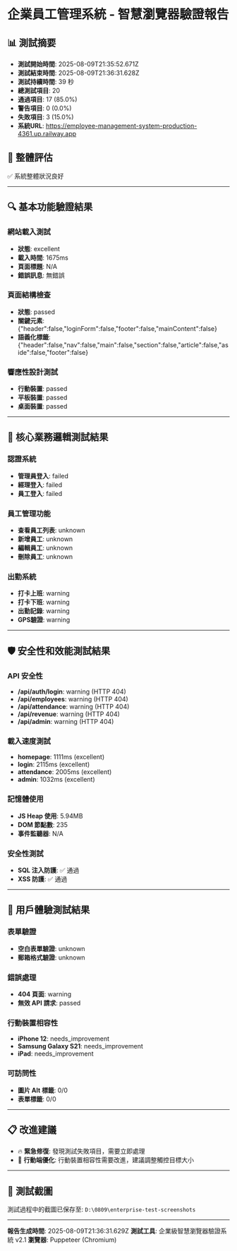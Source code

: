 # 企業員工管理系統 - 智慧瀏覽器驗證報告

## 📊 測試摘要

- **測試開始時間**: 2025-08-09T21:35:52.671Z
- **測試結束時間**: 2025-08-09T21:36:31.628Z
- **測試持續時間**: 39 秒
- **總測試項目**: 20
- **通過項目**: 17 (85.0%)
- **警告項目**: 0 (0.0%)
- **失敗項目**: 3 (15.0%)
- **系統URL**: https://employee-management-system-production-4361.up.railway.app

## 🎯 整體評估

✅ 系統整體狀況良好

---

## 🔍 基本功能驗證結果

### 網站載入測試
- **狀態**: excellent
- **載入時間**: 1675ms
- **頁面標題**: N/A
- **錯誤訊息**: 無錯誤

### 頁面結構檢查
- **狀態**: passed
- **關鍵元素**: {"header":false,"loginForm":false,"footer":false,"mainContent":false}
- **語義化標籤**: {"header":false,"nav":false,"main":false,"section":false,"article":false,"aside":false,"footer":false}

### 響應性設計測試
- **行動裝置**: passed
- **平板裝置**: passed
- **桌面裝置**: passed

---

## 💼 核心業務邏輯測試結果

### 認證系統
- **管理員登入**: failed
- **經理登入**: failed
- **員工登入**: failed

### 員工管理功能
- **查看員工列表**: unknown
- **新增員工**: unknown
- **編輯員工**: unknown
- **刪除員工**: unknown

### 出勤系統
- **打卡上班**: warning
- **打卡下班**: warning
- **出勤記錄**: warning
- **GPS驗證**: warning

---

## 🛡️ 安全性和效能測試結果

### API 安全性
- **/api/auth/login**: warning (HTTP 404)
- **/api/employees**: warning (HTTP 404)
- **/api/attendance**: warning (HTTP 404)
- **/api/revenue**: warning (HTTP 404)
- **/api/admin**: warning (HTTP 404)

### 載入速度測試
- **homepage**: 1111ms (excellent)
- **login**: 2115ms (excellent)
- **attendance**: 2005ms (excellent)
- **admin**: 1032ms (excellent)

### 記憶體使用
- **JS Heap 使用**: 5.94MB
- **DOM 節點數**: 235
- **事件監聽器**: N/A

### 安全性測試
- **SQL 注入防護**: ✅ 通過
- **XSS 防護**: ✅ 通過

---

## 👥 用戶體驗測試結果

### 表單驗證
- **空白表單驗證**: unknown
- **郵箱格式驗證**: unknown

### 錯誤處理
- **404 頁面**: warning
- **無效 API 請求**: passed

### 行動裝置相容性
- **iPhone 12**: needs_improvement
- **Samsung Galaxy S21**: needs_improvement
- **iPad**: needs_improvement

### 可訪問性
- **圖片 Alt 標籤**: 0/0
- **表單標籤**: 0/0

---

## 📋 改進建議

- 🔥 **緊急修復**: 發現測試失敗項目，需要立即處理
- 📱 **行動端優化**: 行動裝置相容性需要改進，建議調整觸控目標大小

---

## 📸 測試截圖

測試過程中的截圖已保存至: `D:\0809\enterprise-test-screenshots`

---

**報告生成時間**: 2025-08-09T21:36:31.629Z
**測試工具**: 企業級智慧瀏覽器驗證系統 v2.1
**瀏覽器**: Puppeteer (Chromium)

